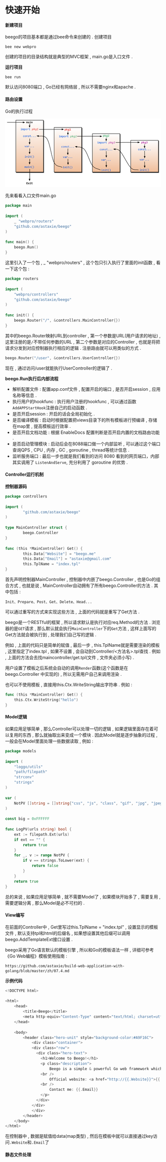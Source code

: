 # 快速开始

#### 新建项目

beego的项目基本都是通过bee命令来创建的 . 创建项目

```
bee new webpro
```

创建的项目的目录结构就是典型的MVC框架 , main.go是入口文件 .

**运行项目**

```
bee run
```

默认访问8080端口 , Go已经有网络层 , 所以不需要nginx和apache .

#### 路由设置

Go的执行过程

![](/assets/gozhixingguocheng.png)

先来看看入口文件main.go

```go
package main

import (
    _ "webpro/routers"
    "github.com/astaxie/beego"
)

func main() {
    beego.Run()
}
```

这里引入了一个包 , \_ "webpro/routers" , 这个包只引入执行了里面的init函数 , 看一下这个包 :

```go
package routers

import (
    "webpro/controllers"
    "github.com/astaxie/beego"
)

func init() {
    beego.Router("/", &controllers.MainController{})
}
```

其中的beego.Router映射URL到controller , 第一个参数是URL\(用户请求的地址\) , 这里注册的是`/`不带任何参数的URL , 第二个参数是对应的Controller , 也就是将把请求分发到对应控制器执行相应的逻辑 . 注册路由就可以用类似的方式 .

```go
beego.Router("/user", &controllers.UserController{})
```

现在 , 通过访问/user就能执行UserController的逻辑了 .

**beego.Run执行后内部流程**

* 解析配置文件 : 配置app.conf文件 , 配置开启的端口 , 是否开启session , 应用名称等信息 . 
* 执行用户的hookfunc : 执行用户注册的hookfunc , 可以通过函数`AddAPPStartHook`注册自己的启动函数 . 
* 是否开启session : 开启的话会全局初始化 . 
* 是否编译模板 : 启动时根据配置把views目录下的所有模板进行预编译 , 存储在map里 , 提高模板运行效率 . 
* 是否开启文档功能 : 根据 EnableDocs 配置判断是否开启内置的文档路由功能 . 
* 是否启动管理模块 : 启动后会在8088端口做一个内部监听 , 可以通过这个端口查询QPS , CPU , 内存 , GC , goroutine , thread等统计信息 . 
* 监听服务端口 : 最后一步也就是我们看到的访问 8080 看到的网页端口，内部其实调用了
  `ListenAndServe`, 充分利用了 goroutine 的优势 . 

#### Controller运行机制

**控制器源码**

```go
package controllers

import (
        "github.com/astaxie/beego"
)

type MainController struct {
        beego.Controller
}

func (this *MainController) Get() {
        this.Data["Website"] = "beego.me"
        this.Data["Email"] = "astaxie@gmail.com"
        this.TplName = "index.tpl"
}
```

首先声明控制器MainController , 控制器中内嵌了beego.Controller , 也是Go的组合方式 , 也就是说 , MainController自动拥有了所有beego.Controller的方法 . 其中包括 :

```
Init、Prepare、Post、Get、Delete、Head...
```

可以通过重写的方式来实现这些方法 , 上面的代码就是重写了Get方法 .

beego是一个RESTful的框架 , 所以请求默认是执行对应req.Method的方法 . 浏览器的是`GET`请求 , 那么默认就会执行`MainController`下的`Get`方法 , 这样上面写的Get方法就会被执行到 , 处理我们自己写的逻辑 .

例如 , 上面的代码只是简单的赋值 , 最后一步 , this.TplName就是需要渲染的模板 , 这里指定了index.tpl , 如果不设置 , 会自动到Controller/&lt;方法名&gt;.tpl查找 . 例如 , 上面的方法会去找maincontroller/get.tpl\(文件 , 文件夹必须小写\) .

用户设置了模板之后系统会自动的调用`Render`函数\(这个函数是在 beego.Controller 中实现的\) , 所以无需用户自己来调用渲染 .

也可以不使用模板 , 直接用this.Ctx.WriteString输出字符串 . 例如 :

```go
func (this *MainController) Get() {
    this.Ctx.WriteString("hello")
}
```

#### Model逻辑

如果应用足够简单 , 那么Controller可以处理一切的逻辑 , 如果逻辑里面存在着可以复用的东西 , 那么就抽取出来变成一个模块 . 因此Model就是逐步抽象的过程 , 一般会在Model里面处理一些数据读取 , 例如 :

```go
package models

import (
    "loggo/utils"
    "path/filepath"
    "strconv"
    "strings"
)

var (
    NotPV []string = []string{"css", "js", "class", "gif", "jpg", "jpeg", "png", "bmp", "ico", "rss", "xml", "swf"}
)

const big = 0xFFFFFF

func LogPV(urls string) bool {
    ext := filepath.Ext(urls)
    if ext == "" {
        return true
    }
    for _, v := range NotPV {
        if v == strings.ToLower(ext) {
            return false
        }
    }
    return true
}
```

总的来说 , 如果应用足够简单 , 就不需要Model了 , 如果模块开始多了 , 需要复用 , 需要逻辑分离 , 那么Model是必不可扫的 .

#### View编写

在前面的Controller中 , Get里写过this.TplName = "index.tpl" , 设置显示的模板文件 , 默认支持tpl和html的后缀名 , 如果想设置其他后缀可以调用beego.AddTemplateExt接口设置 .

beego采用了Go语言默认的模板引擎 , 所以和Go的模板语法一样 , 详细可参考《Go Web编程》模板使用指南 :

```
https://github.com/astaxie/build-web-application-with-golang/blob/master/zh/07.4.md
```

**示例代码**

```go
<!DOCTYPE html>

<html>
    <head>
        <title>Beego</title>
        <meta http-equiv="Content-Type" content="text/html; charset=utf-8">
    </head>

    <body>
        <header class="hero-unit" style="background-color:#A9F16C">
            <div class="container">
            <div class="row">
              <div class="hero-text">
                <h1>Welcome to Beego!</h1>
                <p class="description">
                    Beego is a simple & powerful Go web framework which is inspired by tornado and sinatra.
                <br />
                    Official website: <a href="http://{{.Website}}">{{.Website}}</a>
                <br />
                    Contact me: {{.Email}}
                </p>
              </div>
            </div>
            </div>
        </header>
    </body>
</html>
```

在控制器中 , 数据是赋值给data\(map类型\) , 然后在模板中就可以直接通过key访问`.Website`和`.Email`了

#### 静态文件处理



